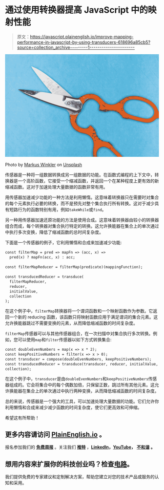 # 通过使用转换器提高 JavaScript 中的映射性能

> 原文：<https://javascript.plainenglish.io/improve-mapping-performance-in-javascript-by-using-transducers-618696a85cb5?source=collection_archive---------1----------------------->

![](img/bb836fd848163dcef975620b804cd02e.png)

Photo by [Markus Winkler](https://unsplash.com/@markuswinkler?utm_source=medium&utm_medium=referral) on [Unsplash](https://unsplash.com?utm_source=medium&utm_medium=referral)

传感器是一种将一组数据转换成另一组数据的功能。在函数式编程的上下文中，转换器是一个高阶函数，它接受一个缩减函数，并返回一个在某种程度上更有效的新缩减函数。这对于加速处理大量数据的函数非常有用。

用传感器加速减少功能的一种方法是利用懒惰。这意味着转换器只在需要时对集合的每个元素执行必要的转换，而不是预先对整个集合执行所有转换。这对于减少具有短路行为的函数特别有用，例如`takeWhile`或`find`。

另一种用传感器加速还原功能的方法是使用合成。这意味着转换器由较小的转换器组合而成，每个转换器对集合执行特定的转换。这允许换能器在集合上的单次通过中执行多次变换，降低了缩减函数的总时间复杂度。

下面是一个传感器的例子，它利用懒惰和合成来加速减少功能:

```
const filterMap = pred => mapFn => (acc, x) =>
  pred(x) ? mapFn(acc, x) : acc;

const filterMapReducer = filterMap(predicate)(mappingFunction);

const transducedReducer = transduce(
  filterMapReducer,
  reducer,
  initialValue,
  collection
);
```

在这个例子中，`filterMap`转换器将一个谓词函数和一个映射函数作为参数。它返回一个新的 reducing 函数，该函数只将映射函数应用于满足谓词的集合元素。这允许换能器跳过不需要变换的元素，从而降低缩减函数的时间复杂度。

`filterMap`传感器可以与其他传感器组合，在一次扫描中对集合执行多次转换。例如，您可以使用`map`和`filter`传感器以如下方式转换集合:

```
const doubleEvenNumbers = map(x => x * 2);
const keepPositiveNumbers = filter(x => x > 0);
const transducer = compose(doubleEvenNumbers, keepPositiveNumbers);
const transducedReducer = transduce(transducer, reducer, initialValue, collection);
```

在这个例子中，`transducer`是由`doubleEvenNumbers`和`keepPositiveNumbers`传感器组成的。它会将集合中的每个偶数加倍，只保留正数，跳过所有其他元素。这允许换能器在集合上的单次通过中执行两种变换，从而降低缩减函数的时间复杂度。

总的来说，传感器是一个强大的工具，可以加速处理大量数据的功能。它们允许你利用懒惰和合成来减少减少函数的时间复杂度，使它们更高效和可伸缩。

希望这有所帮助！

## 更多内容请访问 [PlainEnglish.io](https://plainenglish.io/) 。

报名参加我们的 [**免费周报**](http://newsletter.plainenglish.io/) 。关注我们 [**推特**](https://twitter.com/inPlainEngHQ) ，[**LinkedIn**](https://www.linkedin.com/company/inplainenglish/)**，**[**YouTube**](https://www.youtube.com/channel/UCtipWUghju290NWcn8jhyAw)**，** [**不和谐**](https://discord.gg/GtDtUAvyhW) **。**

## 想用内容来扩展你的科技创业吗？检查[电路](https://circuit.ooo/?utm=publication-post-cta)。

我们提供免费的专家建议和定制解决方案，帮助您建立对您的技术产品或服务的认知和采用。